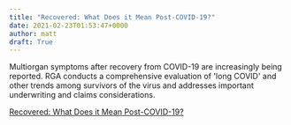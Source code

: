 ```yaml
---
title: "Recovered: What Does it Mean Post-COVID-19?"
date: 2021-02-23T01:53:47+0000
author: matt
draft: True
---
```

Multiorgan symptoms after recovery from COVID-19 are increasingly being reported. RGA conducts a comprehensive evaluation of 'long COVID' and other trends among survivors of the virus and addresses important underwriting and claims considerations. 

[ Recovered: What Does it Mean Post-COVID-19? ]( https://www.rgare.com/knowledge-center/media/articles/recovered-what-does-it-mean-post-covid-19 )

